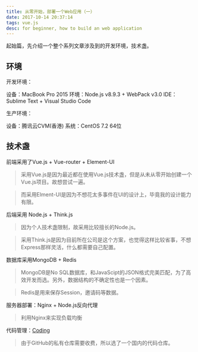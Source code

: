 ```yaml
---
title: 从零开始，部署一个Web应用（一）
date: 2017-10-14 20:37:14
tags: vue.js
desc: for beginner, how to build an web application
---
```


起始篇，先介绍一个整个系列文章涉及到的开发环境，技术盏。

## 环境

开发环境：

设备：MacBook Pro 2015
环境：Node.js v8.9.3 + WebPack v3.0
IDE：Sublime Text + Visual Studio Code

生产环境：

设备：腾讯云CVM(香港)
系统：CentOS 7.2 64位

## 技术盏

前端采用了Vue.js + Vue-router + Element-UI

> 采用Vue.js是因为最近都在使用Vue.js技术盏，但是从未从零开始创建一个Vue.js项目。故想尝试一遍。

> 而采用Elment-UI是因为不想花太多事件在UI的设计上，毕竟我的设计能力有限。

后端采用 Node.js + Think.js

> 因为个人技术盏限制，故采用比较擅长的Node.js。

> 采用Think.js是因为目前所在公司是这个方案，也觉得这样比较省事，不想Express那样灵活，什么都需要自己配置。

数据库采用MongoDB + Redis

> MongoDB是No SQL数据库，和JavaScipt的JSON格式完美匹配，为了高效开发而选。另外，数据结构的不确定性也是一个因素。

> Redis是用来保存Session，邀请码等数据。

服务器部署：Nginx + Node.js反向代理

> 利用Nginx来实现负载均衡

代码管理：[Coding](https://coding.net)

> 由于GitHub的私有仓库需要收费，所以选了一个国内的代码仓库。